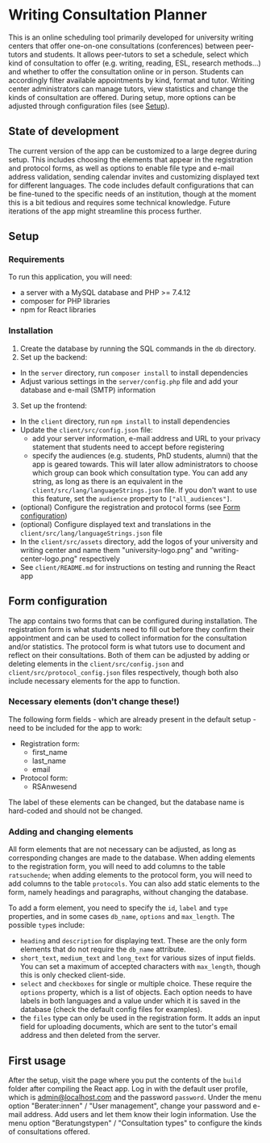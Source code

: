 # Writing Consultation Planner
This is an online scheduling tool primarily developed for university writing centers that offer one-on-one consultations (conferences) between peer-tutors and students. It allows peer-tutors to set a schedule, select which kind of consultation to offer (e.g. writing, reading, ESL, research methods...) and whether to offer the consultation online or in person. Students can accordingly filter available appointments by kind, format and tutor. Writing center administrators can manage tutors, view statistics and change the kinds of consultation are offered. During setup, more options can be adjusted through configuration files (see [Setup](#setup)).

## State of development
The current version of the app can be customized to a large degree during setup. This includes choosing the elements that appear in the registration and protocol forms, as well as options to enable file type and e-mail address validation, sending calendar invites and customizing displayed text for different languages. The code includes default configurations that can be fine-tuned to the specific needs of an institution, though at the moment this is a bit tedious and requires some technical knowledge. Future iterations of the app might streamline this process further.

## Setup
### Requirements
To run this application, you will need:
- a server with a MySQL database and PHP >= 7.4.12
- composer for PHP libraries
- npm for React libraries

### Installation
1. Create the database by running the SQL commands in the `db` directory.
2. Set up the backend:
  - In the `server` directory, run `composer install` to install dependencies
  - Adjust various settings in the `server/config.php` file and add your database and e-mail (SMTP) information
3. Set up the frontend:
  - In the `client` directory, run `npm install` to install dependencies
  - Update the `client/src/config.json` file:
    - add your server information, e-mail address and URL to your privacy statement that students need to accept before registering
    - specify the audiences (e.g. students, PhD students, alumni) that the app is geared towards. This will later allow administrators to choose which group can book which consultation type. You can add any string, as long as there is an equivalent in the `client/src/lang/languageStrings.json` file. If you don't want to use this feature, set the `audience` property to `["all_audiences"]`.
  - (optional) Configure the registration and protocol forms (see [Form configuration](#form-configuration))
  - (optional) Configure displayed text and translations in the `client/src/lang/languageStrings.json` file
  - In the `client/src/assets` directory, add the logos of your university and writing center and name them "university-logo.png" and "writing-center-logo.png" respectively
  - See `client/README.md` for instructions on testing and running the React app

## Form configuration
The app contains two forms that can be configured during installation. The registration form is what students need to fill out before they confirm their appointment and can be used to collect information for the consultation and/or statistics. The protocol form is what tutors use to document and reflect on their consultations. Both of them can be adjusted by adding or deleting elements in the `client/src/config.json` and `client/src/protocol_config.json` files respectively, though both also include necessary elements for the app to function.

### Necessary elements (don't change these!)
The following form fields - which are already present in the default setup - need to be included for the app to work:
- Registration form:
  - first_name
  - last_name
  - email
- Protocol form:
  - RSAnwesend

The label of these elements can be changed, but the database name is hard-coded and should not be changed.

### Adding and changing elements
All form elements that are not necessary can be adjusted, as long as corresponding changes are made to the database. When adding elements to the registration form, you will need to add columns to the table `ratsuchende`; when adding elements to the protocol form, you will need to add columns to the table `protocols`. You can also add static elements to the form, namely headings and paragraphs, without changing the database.

To add a form element, you need to specify the `id`, `label` and `type` properties, and in some cases `db_name`, `options` and `max_length`. The possible `type`s include:
- `heading` and `description` for displaying text. These are the only form elements that do not require the `db_name` attribute.
- `short_text`, `medium_text` and `long_text` for various sizes of input fields. You can set a maximum of accepted characters with `max_length`, though this is only checked client-side.
- `select` and `checkboxes` for single or multiple choice. These require the `options` property, which is a list of objects. Each option needs to have labels in both languages and a value under which it is saved in the database (check the default config files for examples).
- the `files` type can only be used in the registration form. It adds an input field for uploading documents, which are sent to the tutor's email address and then deleted from the server.

## First usage
After the setup, visit the page where you put the contents of the `build` folder after compiling the React app. Log in with the default user profile, which is admin@localhost.com and the password `password`. Under the menu option "Berater:innen" / "User management", change your password and e-mail address. Add users and let them know their login information. Use the menu option "Beratungstypen" / "Consultation types" to configure the kinds of consultations offered.

